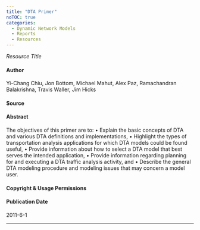 ```yaml
---
title: "DTA Primer"
noTOC: true
categories:
  - Dynamic Network Models
  - Reports
  - Resources
---
```



*Resource Title*

#### Author

Yi-Chang Chiu, Jon Bottom, Michael Mahut, Alex Paz, Ramachandran Balakrishna, Travis Waller, Jim Hicks

#### Source

#### Abstract

The objectives of this primer are to:
• Explain the basic concepts of DTA and various DTA definitions and implementations,
• Highlight the types of transportation analysis applications for which DTA models could be found useful,
• Provide information about how to select a DTA model that best serves the intended application,
• Provide information regarding planning for and executing a DTA traffic analysis activity, and
• Describe the general DTA modeling procedure and modeling issues that may concern a model user.

#### Copyright & Usage Permissions

#### Publication Date

2011-6-1

------------------------------------------------------------------------




